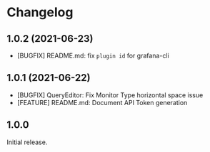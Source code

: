 # Changelog

## 1.0.2 (2021-06-23)

* [BUGFIX] README.md: fix `plugin id` for grafana-cli

## 1.0.1 (2021-06-22)

* [BUGFIX] QueryEditor: Fix Monitor Type horizontal space issue
* [FEATURE] README.md: Document API Token generation

## 1.0.0

Initial release.
